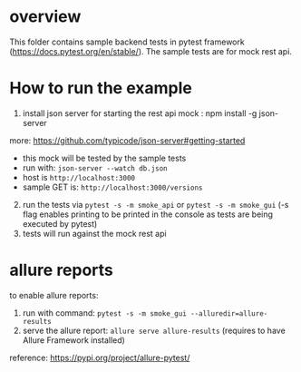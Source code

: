 # overview

This folder contains sample backend tests in pytest framework (https://docs.pytest.org/en/stable/). The sample tests are for mock rest api.

# How to run the example

1. install json server for starting the rest api mock : 
npm install -g json-server

more: https://github.com/typicode/json-server#getting-started

 * this mock will be tested by the sample tests
 * run with: `json-server --watch db.json`
 * host is `http://localhost:3000`
 * sample GET is: `http://localhost:3000/versions`

2. run the tests via `pytest -s -m smoke_api` or `pytest -s -m smoke_gui` (-s flag enables printing to be printed
in the console as tests are being executed by pytest)
3. tests will run against the mock rest api

# allure reports

to enable allure reports:
1. run with command: `pytest -s -m smoke_gui --alluredir=allure-results`
2. serve the allure report: `allure serve allure-results` (requires to have Allure Framework installed)

reference:
https://pypi.org/project/allure-pytest/



